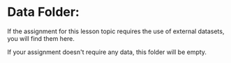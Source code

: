 # Data Folder:

If the assignment for this lesson topic requires the use of external datasets, you will find them here. 

If your assignment doesn't require any data, this folder will be empty.
